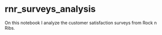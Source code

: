 # rnr_surveys_analysis
On this notebook I analyze the customer satisfaction surveys from Rock n Ribs.
